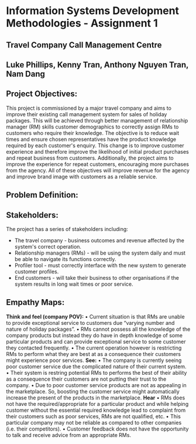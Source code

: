 # Information Systems Development Methodologies - Assignment 1
## Travel Company Call Management Centre
## Luke Phillips, Kenny Tran, Anthony Nguyen Tran, Nam Dang

## Project Objectives:
This project is commissioned by a major travel company and aims to improve their existing call management system for sales of holiday packages. This will be achieved through better management of relationship manager (RM) skills customer demographics to correctly assign RMs to customers who require their knowledge. The objective is to reduce wait times and ensure chosen representatives have the product knowledge required by each customer's enquiry. This change is to improve customer experience and therefore improve the likelihood of initial product purchases and repeat business from customers. Additionally, the project aims to improve the experience for repeat customers, encouraging more purchases from the agency. All of these objectives will improve revenue for the agency and improve brand image with customers as a reliable service.

## Problem Definition:


## Stakeholders:
The project has a series of stakeholders including:
* The travel company - business outcomes and revenue affected by the system's correct operation.
* Relationship managers (RMs) - will be using the system daily and must be able to navigate its functions correctly.
* Profiler tool - must correctly interface with the new system to generate customer profiles.
* End customers - will take their business to other organisations if the system results in long wait times or poor service.

## Empathy Maps:
**Think and feel (company POV):**
•	Current situation is that RMs are unable to provide exceptional service to customers due “varying number and nature of holiday packages”.
•	RMs cannot possess all the knowledge of the company products but instead they do have in depth knowledge of some particular products and can provide exceptional service to some customer they contacted frequently.
•	The current operation however is restricting RMs to perform what they are best at as a consequence their customers might experience poor services.
**See:**
•	The company is currently seeing poor customer service due the complicated nature of their current system.
•	Their system is restring potential RMs to performs the best of their ability as a consequence their customers are not putting their trust to the company.
•	Due to poor customer service products are not as appealing in the marketplace. So, boosting the customer service might automatically increase the present of the products in the marketplace.
**Hear**
•	RMs does not have the required/appropriate for a particular product and while helping customer without the essential required knowledge lead to complaint from their customers such as poor services, RMs are not qualified, etc.
•	This particular company may not be reliable as compared to other companies (i.e. their competitors).
•	Customer feedback does not have the opportunity to talk and receive advice from an appropriate RMs.
